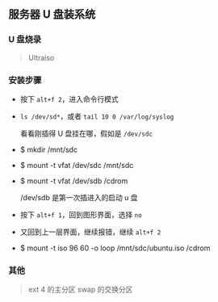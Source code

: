 ﻿## 服务器 U 盘装系统

### U 盘烧录
    
> Ultraiso

### 安装步骤

* 按下 `alt+f 2`，进入命令行模式
* `ls /dev/sd*`，或者 `tail 10 0 /var/log/syslog`
    
    看看刚插得 U 盘挂在哪，假如是 `/dev/sdc`

* \$ mkdir /mnt/sdc
* \$ mount -t vfat /dev/sdc /mnt/sdc
* \$ mount -t vfat /dev/sdb /cdrom

    /dev/sdb 是第一次插进入的启动 u 盘

* 按下 `alt+f 1`，回到图形界面，选择 `no`
* 又回到上一层界面，继续报错，继续 `alt+f 2`
* \$ mount -t iso 96 60 -o loop /mnt/sdc/ubuntu.iso /cdrom

### 其他

> ext 4 的主分区
swap 的交换分区